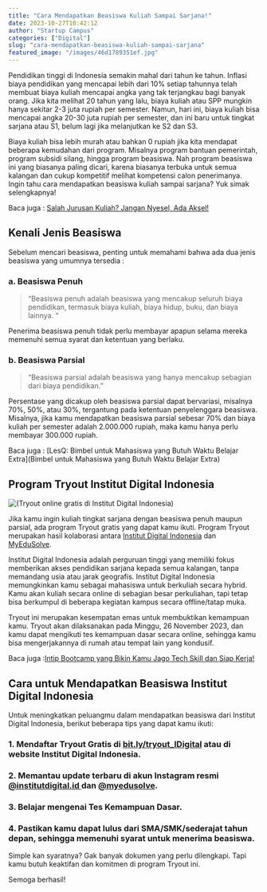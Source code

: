 ```yaml
---
title: "Cara Mendapatkan Beasiswa Kuliah Sampai Sarjana!"
date: 2023-10-27T10:42:12
author: "Startup Campus"
categories: ["Digital"]
slug: "cara-mendapatkan-beasiswa-kuliah-sampai-sarjana"
featured_image: "/images/46d1789351ef.jpg"
---
```


Pendidikan tinggi di Indonesia semakin mahal dari tahun ke tahun. Inflasi biaya pendidikan yang mencapai lebih dari 10% setiap tahunnya telah membuat biaya kuliah mencapai angka yang tak terjangkau bagi banyak orang. Jika kita melihat 20 tahun yang lalu, biaya kuliah atau SPP mungkin hanya sekitar 2-3 juta rupiah per semester. Namun, hari ini, biaya kuliah bisa mencapai angka 20-30 juta rupiah per semester, dan ini baru untuk tingkat sarjana atau S1, belum lagi jika melanjutkan ke S2 dan S3.

Biaya kuliah bisa lebih murah atau bahkan 0 rupiah jika kita mendapat beberapa kemudahan dari program. Misalnya program bantuan pemerintah, program subsidi silang, hingga program beasiswa. Nah program beasiswa ini yang biasanya paling dicari, karena biasanya terbuka untuk semua kalangan dan cukup kompetitif melihat kompetensi calon penerimanya. Ingin tahu cara mendapatkan beasiswa kuliah sampai sarjana? Yuk simak selengkapnya!

Baca juga : [Salah Jurusan Kuliah? Jangan Nyesel, Ada Aksel!](https://startupcampus.id/blog/salah-jurusan-kuliah-jangan-nyesel-ada-aksel/)

## Kenali Jenis Beasiswa

Sebelum mencari beasiswa, penting untuk memahami bahwa ada dua jenis beasiswa yang umumnya tersedia : 

### a. Beasiswa Penuh

> “Beasiswa penuh adalah beasiswa yang mencakup seluruh biaya pendidikan, termasuk biaya kuliah, biaya hidup, buku, dan biaya lainnya. “

Penerima beasiswa penuh tidak perlu membayar apapun selama mereka memenuhi semua syarat dan ketentuan yang berlaku.

### b. Beasiswa Parsial

> “Beasiswa parsial adalah beasiswa yang hanya mencakup sebagian dari biaya pendidikan.”

Persentase yang dicakup oleh beasiswa parsial dapat bervariasi, misalnya 70%, 50%, atau 30%, tergantung pada ketentuan penyelenggara beasiswa. Misalnya, jika kamu mendapatkan beasiswa parsial sebesar 70% dan biaya kuliah per semester adalah 2.000.000 rupiah, maka kamu hanya perlu membayar 300.000 rupiah.

Baca juga : [LesQ: Bimbel untuk Mahasiswa yang Butuh Waktu Belajar Extra](Bimbel untuk Mahasiswa yang Butuh Waktu Belajar Extra)

## Program Tryout Institut Digital Indonesia

![(Tryout online gratis di Institut Digital Indonesia)](https://lh7-us.googleusercontent.com/w3eAQyEfu0-HO7YktWCXgM3e8JcPuZ_gP19P_kNCZwbGiaTrtWDEsIduOBR9bU0w48vF-ZyxdqH8ZmoOjkz1a0iM5o1RxD6TiZbn59z8dxPn6O1Ach5O93-Nr4r_H6BIU_05-z2IvVeP)

Jika kamu ingin kuliah tingkat sarjana dengan beasiswa penuh maupun parsial, ada program Tryout gratis yang dapat kamu ikuti. Program Tryout merupakan hasil kolaborasi antara [Institut Digital Indonesia](https://institutdigital.id/) dan [MyEduSolve](https://myedusolve.com/).

Institut Digital Indonesia adalah perguruan tinggi yang memiliki fokus memberikan akses pendidikan sarjana kepada semua kalangan, tanpa memandang usia atau jarak geografis. Institut Digital Indonesia memungkinkan kamu sebagai mahasiswa untuk berkuliah secara hybrid. Kamu akan kuliah secara online di sebagian besar perkuliahan, tapi tetap bisa berkumpul di beberapa kegiatan kampus secara offline/tatap muka.

Tryout ini merupakan kesempatan emas untuk membuktikan kemampuan kamu. Tryout akan dilaksanakan pada Minggu, 26 November 2023, dan kamu dapat mengikuti tes kemampuan dasar secara online, sehingga kamu bisa mengerjakannya di rumah atau tempat lain yang kondusif.

Baca juga :[Intip Bootcamp yang Bikin Kamu Jago Tech Skill dan Siap Kerja!](https://www.startupcampus.id/blog/intip-bootcamp-yang-bikin-kamu-jago-tech-skill-dan-siap-kerja/?_gl=1*1sv38yr*_ga*MTU3NjU4MzE0OC4xNjU3NjEwNDc3*_ga_3G9FB2PL4B*MTY5ODM5MTM5MC4xNTUuMC4xNjk4MzkxMzkwLjAuMC4w*_ga_S5WKMBQ8R2*MTY5ODM5MTM5MC44My4wLjE2OTgzOTEzOTAuMC4wLjA.&_ga=2.138905780.606430162.1698391391-1576583148.1657610477)

## Cara untuk Mendapatkan Beasiswa Institut Digital Indonesia

Untuk meningkatkan peluangmu dalam mendapatkan beasiswa dari Institut Digital Indonesia, berikut beberapa tips yang dapat kamu ikuti:

### 1. Mendaftar Tryout Gratis di [bit.ly/tryout_IDigital](https://docs.google.com/forms/d/e/1FAIpQLScJGlxp8PILaqySY5b8eCCc_QbyFRxFroI5S6mr0ky6lqwepA/viewform) atau di website Institut Digital Indonesia. 

### 2. Memantau update terbaru di akun Instagram resmi [@institutdigital.id ](https://www.instagram.com/institutdigital.id/)dan [@myedusolve](https://www.instagram.com/myedusolve/).

### 3. Belajar mengenai Tes Kemampuan Dasar. 

### 4. Pastikan kamu dapat lulus dari SMA/SMK/sederajat tahun depan, sehingga memenuhi syarat untuk menerima beasiswa.

Simple kan syaratnya? Gak banyak dokumen yang perlu dilengkapi. Tapi kamu butuh keaktifan dan komitmen di program Tryout ini.

Semoga berhasil!